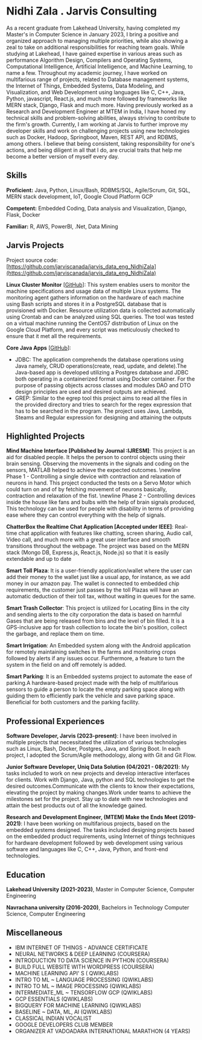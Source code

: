 # Nidhi Zala . Jarvis Consulting

As a recent graduate from Lakehead University, having completed my Master's in Computer Science in January 2023, I bring a positive and organized approach to managing multiple priorities, while also showing a zeal to take on additional responsibilities for reaching team goals. While studying at Lakehead, I have gained expertise in various areas such as performance Algorithm Design, Compilers and Operating Systems, Computational Intelligence, Artificial Intelligence, and Machine Learning, to name a few. Throughout my academic journey, I have worked on multifarious range of projects, related to Database management systems, the Internet of Things, Embedded Systems, Data Modeling, and Visualization, and Web Development using languages like C, C++, Java, Python, javascript, React.js, and much more followed by frameworks like MERN stack, Django, Flask and much more. Having previously worked as a Research and Development Engineer at MTEM in India, I have honed my technical skills and problem-solving abilities, always striving to contribute to the firm's growth. Currently, I am working at Jarvis to further improve my developer skills and work on challenging projects using new technologies such as Docker, Hadoop, Springboot, Maven, REST API, and RDBMS, among others. I believe that being consistent, taking responsibility for one's actions, and being diligent in all that I do, are crucial traits that help me become a better version of myself every day.

## Skills

**Proficient:** Java, Python, Linux/Bash, RDBMS/SQL, Agile/Scrum, Git, SQL, MERN stack development, IoT, Google Cloud Platform GCP

**Competent:** Embedded Coding, Data analysis and Visualization, Django, Flask, Docker

**Familiar:** R, AWS, PowerBI, .Net, Data Mining

## Jarvis Projects

Project source code: [https://github.com/jarviscanada/jarvis_data_eng_NidhiZala](https://github.com/jarviscanada/jarvis_data_eng_NidhiZala)


**Linux Cluster Monitor** [[GitHub](https://github.com/jarviscanada/jarvis_data_eng_NidhiZala/tree/master/linux_sql)]: This system enables users to monitor the machine specifications and usage data of multiple Linux systems. The monitoring agent gathers information on the hardware of each machine using Bash scripts and stores it in a PostgreSQL database that is provisioned with Docker. Resource utilization data is collected automatically using Crontab and can be analyzed using SQL queries. The tool was tested on a virtual machine running the CentOS7 distribution of Linux on the Google Cloud Platform, and every script was meticulously checked to ensure that it met all the requirements.

**Core Java Apps** [[GitHub](https://github.com/jarviscanada/jarvis_data_eng_NidhiZala/tree/master/core_java)]:
      
  - JDBC: The application comprehends the database operations using Java namely, CRUD operations(create, read, update, and delete).The Java-based app is developed utilizing a Postgres database and JDBC both operating in a containerized format using Docker container. For the purpose of passing objects across classes and modules DAO and DTO design principles are used and desired outputs are achieved.
  - GREP: Similar to the egrep tool this project aims to read all the files in the provided directory and tries to search for the regex expression that has to be searched in the program. The project uses Java, Lambda, Steams and Regular expression for designing and attaining the outputs


## Highlighted Projects
**Mind Machine Interface [Published by Journal :IJRESM]**: This project is an aid for disabled people. It helps the person to control objects using their brain sensing. Observing the movements in the signals and coding on the sensors, MATLAB helped to achieve the expected outcomes. \newline Phase 1 - Controlling a single device with contraction and relaxation of neurons in hand. This project conducted the tests on a Servo Motor which could turn on and of by fetching movement of neurons basically, contraction and relaxation of the fist. \newline Phase 2 - Controlling devices inside the house like fans and bulbs with the help of brain signals produced, This technology can be used for people with disability in terms of providing ease where they can control everything with the help of signals.

**ChatterBox the Realtime Chat Application [Accepted under IEEE]**: Real-time chat application with features like chatting, screen sharing, Audio call, Video call, and much more with a great user interface and smooth transitions throughout the webpage. The project was based on the MERN stack (Mongo DB, Express.js, React.js, Node.js) so that it is easily extendable and up to date

**Smart Toll Plaza**: It is a user-friendly application/wallet where the user can add their money to the wallet just like a usual app, for instance, as we add money in our amazon pay.  The wallet is connected to embedded chip requirements, the customer just passes by the toll Plazas will have an automatic deduction of their toll tax, without waiting in queues for the same.

**Smart Trash Collector**: This project is utilized for Locating  Bins in the city and sending alerts to the city corporation the data is based on harmful Gases that are being released from bins and the level of bin filled. It is a GPS-inclusive app for trash collection to locate the bin's position, collect the garbage, and replace them on time.

**Smart Irrigation**: An Embedded system along with the Android application for remotely maintaining switches in the farms and monitoring crops followed by alerts if any issues occur. Furthermore, a feature to turn the system in the field on and off remotely is added.

**Smart Parking**: It is an Embedded systems project to automate the ease of parking.A hardware-based project made with the help of multifarious sensors to guide a person to locate the empty parking space along with guiding them to efficiently park the vehicle and save parking space. Beneficial for both customers and the parking facility.


## Professional Experiences

**Software Developer, Jarvis (2023-present)**: I have been involved in multiple projects that necessitated the utilization of various technologies such as Linux, Bash, Docker, Postgres, Java, and Spring Boot. In each project, I adopted the Scrum/Agile methodology, along with Git and Git Flow.

**Junior Software Developer, Uniq Data Solution (04/2021 - 08/2021)**: My tasks included to work on new projects and develop interactive interfaces for clients. Work with Django, Java, python and SQL technologies to get the desired outcomes.Communicate with the clients to know their expectations, elevating the project by making changes.Work under teams to achieve the milestones set for the project. Stay up to date with new technologies and attain the best products out of all the knowledge gained.

**Research and Development Engineer, (MTEM) Make the Ends Meet (2019-2021)**: I have been working on multifarious projects, based on the embedded systems designed. The tasks included designing projects based on the embedded product requirements, using Internet of things techniques for hardware development followed by web development using various software and languages like C, C++, Java, Python, and front-end technologies.


## Education
**Lakehead University (2021-2023)**, Master in  Computer Science, Computer Engineering

**Navrachana university (2016-2020)**, Bachelors in Technology Computer Science, Computer Engineering


## Miscellaneous
- IBM INTERNET OF THINGS - ADVANCE CERTIFICATE
- NEURAL NETWORKS & DEEP LEARNING (COURSERA)
- INTRODUCTION TO DATA SCIENCE IN PYTHON (COURSERA)
- BUILD FULL WEBSITE WITH WORDPRESS (COURSERA)
- MACHINE LEARNING API' S ( QWIKLABS)
- INTRO TO ML ~ LANGUAGE PROCESSING (QWIKLABS)
- INTRO TO ML ~ IMAGE PROCESSING (QWIKLABS)
- INTERMEDIATE_ML ~ TENSORFLOW GCP (QWIKLABS)
- GCP ESSENTIALS (QWIKLABS)
- BIGQUERY FOR MACHINE LEARNING (QWIKLABS)
- BASELINE ~ DATA, ML, AI (QWIKLABS)
- CLASSICAL INDIAN VOCALIST
- GOOGLE DEVELOPERS CLUB MEMBER
- ORGANIZER AT VADOADARA INTERNATIONAL MARATHON (4 YEARS)